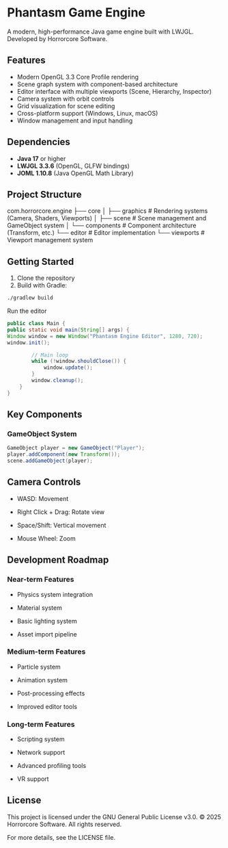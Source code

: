 # Phantasm Game Engine

A modern, high-performance Java game engine built with LWJGL. Developed by Horrorcore Software.

## Features

- Modern OpenGL 3.3 Core Profile rendering
- Scene graph system with component-based architecture
- Editor interface with multiple viewports (Scene, Hierarchy, Inspector)
- Camera system with orbit controls
- Grid visualization for scene editing
- Cross-platform support (Windows, Linux, macOS)
- Window management and input handling

## Dependencies

- **Java 17** or higher
- **LWJGL 3.3.6** (OpenGL, GLFW bindings)
- **JOML 1.10.8** (Java OpenGL Math Library)

## Project Structure

com.horrorcore.engine
├── core
│ ├── graphics # Rendering systems (Camera, Shaders, Viewports)
│ ├── scene # Scene management and GameObject system
│ └── components # Component architecture (Transform, etc.)
└── editor # Editor implementation
└── viewports # Viewport management system

## Getting Started

1. Clone the repository
2. Build with Gradle:
```bash
./gradlew build
```
Run the editor
```java
public class Main {
public static void main(String[] args) {
Window window = new Window("Phantasm Engine Editor", 1280, 720);
window.init();

        // Main loop
        while (!window.shouldClose()) {
            window.update();
        }
        window.cleanup();
    }
}
```

## Key Components
### GameObject System

```java
GameObject player = new GameObject("Player");
player.addComponent(new Transform());
scene.addGameObject(player);
```

## Camera Controls
 - WASD: Movement

 - Right Click + Drag: Rotate view

 - Space/Shift: Vertical movement

 - Mouse Wheel: Zoom

## Development Roadmap
### Near-term Features
 - Physics system integration

 - Material system

 - Basic lighting system

 - Asset import pipeline

### Medium-term Features
 - Particle system

 - Animation system

 - Post-processing effects

 - Improved editor tools

### Long-term Features
 - Scripting system

 - Network support

 - Advanced profiling tools

 - VR support

## License
This project is licensed under the GNU General Public License v3.0.
© 2025 Horrorcore Software. All rights reserved.

For more details, see the LICENSE file.
